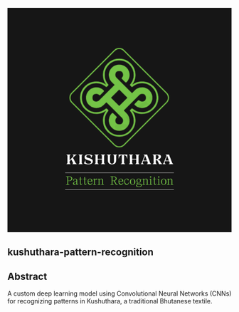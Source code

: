 ![](https://github.com/Stark228/kushuthara-pattern-recognition/blob/main/Motif_CLassification/assets/logo.png)

## kushuthara-pattern-recognition

## Abstract
A custom deep learning model using Convolutional Neural Networks (CNNs) for recognizing patterns in Kushuthara, a traditional Bhutanese textile.



